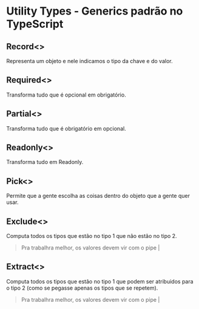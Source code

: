 # Utility Types - Generics padrão no TypeScript

## Record<>

Representa um objeto e nele indicamos o tipo da chave e do valor.

## Required<>

Transforma tudo que é opcional em obrigatório.

## Partial<>

Transforma tudo que é obrigatório em opcional.

## Readonly<>

Transforma tudo em Readonly.

## Pick<>

Permite que a gente escolha as coisas dentro do objeto que a gente quer usar.

## Exclude<>

Computa todos os tipos que estão no tipo 1 que não estão no tipo 2.
> Pra trabalhra melhor, os valores devem vir com o pipe |

## Extract<>

Computa todos os tipos que estão no tipo 1 que podem ser atribuidos para o tipo 2 (como se pegasse apenas os tipos que se repetem).
> Pra trabalhra melhor, os valores devem vir com o pipe |
